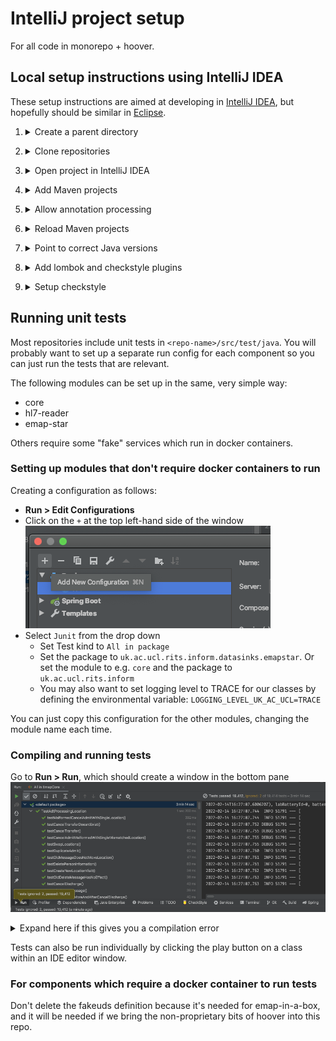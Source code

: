 # IntelliJ project setup

For all code in monorepo + hoover.

## Local setup instructions using IntelliJ IDEA

These setup instructions are aimed at developing in [IntelliJ IDEA](https://www.jetbrains.com/idea/), but hopefully should be similar in [Eclipse](https://www.eclipse.org/downloads/).

1. <details>
    <summary>Create a parent directory</summary>

   Create a directory where all the repositories, including this one, will be cloned
   e.g.

    ```bash
    mkdir ~/projects/EMAP
    ```
</details>

2. <details>
    <summary>Clone repositories</summary>

   This repo is now a monorepo that contains the source code from several pre-existing repos (Emap-Core Emap-Interchange Inform-DB emap-hl7-processor).

    ```bash
    cd ~/projects/EMAP
    git clone https://github.com/UCLH-DHCT/emap.git
    git clone https://github.com/inform-health-informatics/hoover.git
    ```

</details>

3. <details>
    <summary>Open project in IntelliJ IDEA</summary>

   <b>File > New > New Project From existing sources</b> and select this repository directory (e.g. `~/projects/EMAP/emap`). 
   When prompted, choose "Create project from existing sources"

   "Unmark All" if prompted to select source files for the project.
</details>

4. <details>
    <summary>Add Maven projects</summary>

   <b>File > Project Structure > Modules </b>
   
   Click the plus to add a new project and select the following `pom.xml` files

   - `core/pom.xml`
   - `emap-interchange/pom.xml`
   - `emap-star/pom.xml` - NOT to be confused with `emap/emap-star/emap-star/pom.xml` (which contains the Hibernate entity definitions, but requires the annotation preprocessor)!
   - `hl7-reader/pom.xml`
   - `../hoover/pom.xml` (optional for running within UCLH, outside this repo)

   If you add one by mistake, you can delete the project

   ![project root module](img/project-root-config.png)

</details>

5. <details>
    <summary>Allow annotation processing</summary>

   Go to <b>File > Settings > and searching for `processor`</b>
    - Check `enable annotation preprocessing`
    - Change the production sources directory to `classes` as below

   ![preprocessor](img/annotation_processor.png)
</details>

6. <details>
    <summary>Reload Maven projects</summary>

   In the `Maven` pane (which should now have appeared on the top right of the IDE),
   click **Reimport all maven projects** or **Reload**
</details>

7. <details>
    <summary>Point to correct Java versions</summary>

    There are several places in IntelliJ that relate to the java version used.
    These settings are sometimes correctly set from the maven config but you may want to double check in case of errors.
    `Project Structure | Project Settings | Project` (SDK to use and default language level)
    `Project Structure | Project Settings | Modules` (per module language levels)
    `Preferences | Build, Execution, Deployment | Compiler | Java Compiler` (Project bytecode version and per-module bytecode version)
    `Preferences | Build, Execution, Deployment | Build Tools | Maven | Importing` (JDK for importer)

    At the time of writing, hoover uses java 11 and all other modules use java 17.
</details>

8. <details>
    <summary>Add lombok and checkstyle plugins</summary>

   Go to <b>File > Settings > search for plugins</b>, search lombok and checkstyle and install them
</details>

9. <details>
    <summary>Setup checkstyle</summary>

   To allow checkstyle to be run go to <b>File > settings > search for checkstyle</b>
    - Set the version of checkstyle to the latest version
    - Click on the `+` to add a new checkstyle configuration

   ![checkstyle_setup](img/checkstyle_setup.png)

    - Make a description and select the checkstyle file `emap/emap-checker.xml`. When done, in the bottom panel of the IntelliJ select the inform rules to make the new configuration active.
      ![checkstyle](img/checkstyle.png)
</details>

## Running unit tests

Most repositories include unit tests in `<repo-name>/src/test/java`. 
You will probably want to set up a separate run config for each component so you can just
run the tests that are relevant.

The following modules can be set up in the same, very simple way:
- core
- hl7-reader
- emap-star

Others require some "fake" services which run in docker containers.

### Setting up modules that don't require docker containers to run

Creating a configuration as follows:
   - <b>Run > Edit Configurations</b>
   - Click on the `+` at the top left-hand side of the window
     ![new run](img/new_run.png)
   - Select `Junit` from the drop down
      - Set Test kind to `All in package`
      - Set the package to `uk.ac.ucl.rits.inform.datasinks.emapstar`. Or set the module to e.g. `core` and the package to `uk.ac.ucl.rits.inform`
      - You may also want to set logging level to TRACE for our classes by defining the environmental variable:
        `LOGGING_LEVEL_UK_AC_UCL=TRACE`

You can just copy this configuration for the other modules, changing the module name each time.

### Compiling and running tests

   Go to <b>Run > Run</b>, which should create a window in the bottom pane
   ![tests pass](img/test_pass.png)

<details>
   <summary>Expand here if this gives you a compilation error</summary>

This may be fixable like so:
   - Go to the maven pane on the right-hand side and
     run the Lifecycle `clean` goal for: `Emap Star Annotations` and `Emap Star Database Definition`.
     Then `clean` and then `install` on `Emap Star Schema`
   - After this then select the `Reload All Maven Projects` icon at the top of the same pane as shown below

     ![reload](img/reload_maven.png)

   - You may also need to run `Generate Sources and Update Folders For All Projects`
</details>

Tests can also be run individually by clicking the play button on a class within an IDE editor window.

### For components which require a docker container to run tests

Don't delete the fakeuds definition because it's needed for emap-in-a-box, and it will be needed if we bring the non-proprietary bits of hoover into this repo.
